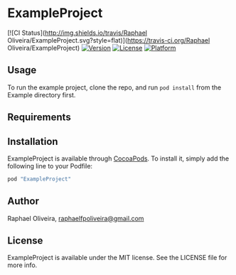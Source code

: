 # ExampleProject

[![CI Status](http://img.shields.io/travis/Raphael Oliveira/ExampleProject.svg?style=flat)](https://travis-ci.org/Raphael Oliveira/ExampleProject)
[![Version](https://img.shields.io/cocoapods/v/ExampleProject.svg?style=flat)](http://cocoapods.org/pods/ExampleProject)
[![License](https://img.shields.io/cocoapods/l/ExampleProject.svg?style=flat)](http://cocoapods.org/pods/ExampleProject)
[![Platform](https://img.shields.io/cocoapods/p/ExampleProject.svg?style=flat)](http://cocoapods.org/pods/ExampleProject)

## Usage

To run the example project, clone the repo, and run `pod install` from the Example directory first.

## Requirements

## Installation

ExampleProject is available through [CocoaPods](http://cocoapods.org). To install
it, simply add the following line to your Podfile:

```ruby
pod "ExampleProject"
```

## Author

Raphael Oliveira, raphaelfpoliveira@gmail.com

## License

ExampleProject is available under the MIT license. See the LICENSE file for more info.
